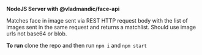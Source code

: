 **NodeJS Server with @vladmandic/face-api**

Matches face in image sent via REST HTTP request body with the list of images sent in the same request and returns a matchlist. Should use image urls not base64 or blob. 

**To run**
clone the repo and then run `npm i` and `npm start` 

